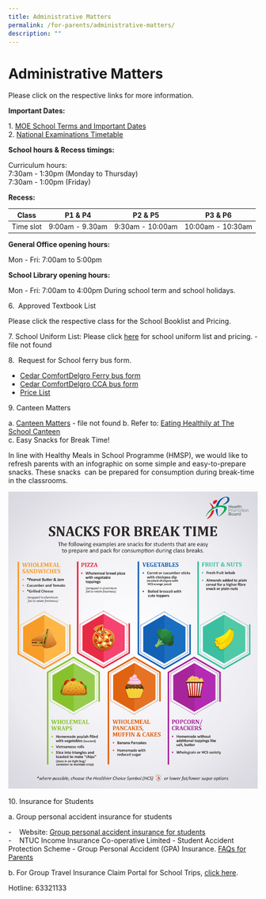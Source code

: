 ```yaml
---
title: Administrative Matters
permalink: /for-parents/administrative-matters/
description: ""
---
```

# **Administrative Matters**

Please click on the respective links for more information.  

**Important Dates:**  

1. [MOE School Terms and Important Dates](https://www.moe.gov.sg/education/school-terms-and-important-dates)   
2. [National Examinations Timetable](https://www.seab.gov.sg/docs/default-source/examination-timetable/2022psleexamtimetable.pdf)  

**School hours & Recess timings:**  

Curriculum hours:  
7:30am - 1:30pm (Monday to Thursday)  
7:30am - 1:00pm (Friday)  
  
**Recess:**

| Class 	| P1 & P4 	| P2 & P5 	|  P3 & P6 	|
|---	|---	|---	|---	|
| Time slot 	| 9:00am - 9.30am 	| 9:30am - 10:00am  	|  10:00am - 10:30am 	|


**General Office opening hours:** 

Mon - Fri: 7:00am to 5:00pm


**School Library opening hours:** 

Mon - Fri: 7:00am to 4:00pm
During school term and school holidays.  

  
6.  Approved Textbook List  
  
Please click the respective class for the School Booklist and Pricing.  
  
7\. School Uniform List: Please click [here](https://cedarpri-moe-edu-sg-admin.cwp.sg/qql/slot/u536/Parents/KAH%20HUAT%20UNIFORM%20SALES%202019.pdf) for school uniform list and pricing.  - file not found
  
8.  Request for School ferry bus form.   

*   [Cedar ComfortDelgro Ferry bus form](/files/Sch%20Registration%20Form-CEDAR%202020%20New%20comer.pdf)
*   [Cedar ComfortDelgro CCA bus form](/files/Cedar%20CCA%20Form%202019.pdf)
*   [Price List](/files/Cedar%20Bus%20Fare.pdf)

9\. Canteen Matters

a. [Canteen Matters](https://cedarpri-moe-edu-sg-admin.cwp.sg/qql/slot/u536/Parents/Main%20Page/Cedar%20Primary%20School%20Canteen.docx)  - file not found 
b. Refer to: [Eating Healthily at The School Canteen](https://www.healthhub.sg/live-healthy/511/Healthy%20meals%20in%20school)  
c. Easy Snacks for Break Time!

In line with Healthy Meals in School Programme (HMSP), we would like to refresh parents with an infographic on some simple and easy-to-prepare snacks. These snacks  can be prepared for consumption during break-time in the classrooms.

![](/images/Snacks%20for%20Breaktime.jpg)

10\. Insurance for Students

a. Group personal accident insurance for students

\-    Website: [Group personal accident insurance for students](https://www.income.com.sg/insurance/insurance-for-businesses/group-insurance/group-personal-accident-insurance-for-students)   
\-    NTUC Income Insurance Co-operative Limited - Student Accident Protection Scheme - Group Personal Accident (GPA) Insurance. [FAQs for Parents](/files/NTUC%20FAQs%20for%20Parents_V2.pdf)

b. For Group Travel Insurance Claim Portal for School Trips, [click here](https://onlinetravelclaim.income.com.sg/travel-claim-web/travel).

Hotline: 63321133